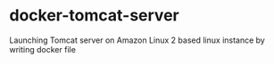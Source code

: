 # docker-tomcat-server
Launching Tomcat server on Amazon Linux 2 based linux instance  by writing docker file
